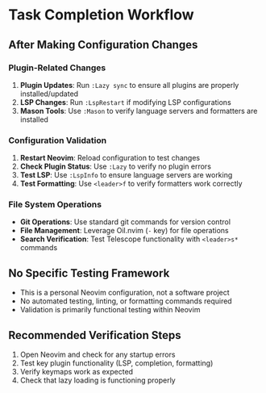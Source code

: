 # Task Completion Workflow

## After Making Configuration Changes

### Plugin-Related Changes
1. **Plugin Updates**: Run `:Lazy sync` to ensure all plugins are properly installed/updated
2. **LSP Changes**: Run `:LspRestart` if modifying LSP configurations
3. **Mason Tools**: Use `:Mason` to verify language servers and formatters are installed

### Configuration Validation
1. **Restart Neovim**: Reload configuration to test changes
2. **Check Plugin Status**: Use `:Lazy` to verify no plugin errors
3. **Test LSP**: Use `:LspInfo` to ensure language servers are working
4. **Test Formatting**: Use `<leader>f` to verify formatters work correctly

### File System Operations
- **Git Operations**: Use standard git commands for version control
- **File Management**: Leverage Oil.nvim (`-` key) for file operations
- **Search Verification**: Test Telescope functionality with `<leader>s*` commands

## No Specific Testing Framework
- This is a personal Neovim configuration, not a software project
- No automated testing, linting, or formatting commands required
- Validation is primarily functional testing within Neovim

## Recommended Verification Steps
1. Open Neovim and check for any startup errors
2. Test key plugin functionality (LSP, completion, formatting)
3. Verify keymaps work as expected
4. Check that lazy loading is functioning properly